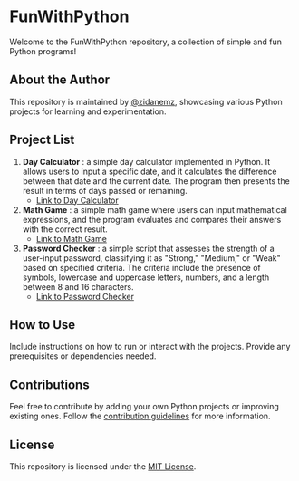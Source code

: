 

# FunWithPython

Welcome to the FunWithPython repository, a collection of simple and fun Python programs!

## About the Author
This repository is maintained by [@zidanemz](https://github.com/zidanemz), showcasing various Python projects for learning and experimentation.

## Project List

1. **Day Calculator** : a simple day calculator implemented in Python. It allows users to input a specific date, and it calculates the difference between that date and the current date. The program then presents the result in terms of days passed or remaining.
   - [Link to Day Calculator](src/day-calculator)
2. **Math Game** :  a simple math game where users can input mathematical expressions, and the program evaluates and compares their answers with the correct result.
   - [Link to Math Game](src/math-game)
3. **Password Checker** : a simple script that assesses the strength of a user-input password, classifying it as "Strong," "Medium," or "Weak" based on specified criteria. The criteria include the presence of symbols, lowercase and uppercase letters, numbers, and a length between 8 and 16 characters.
   - [Link to Password Checker](src/password-checker)

## How to Use
Include instructions on how to run or interact with the projects. Provide any prerequisites or dependencies needed.

## Contributions
Feel free to contribute by adding your own Python projects or improving existing ones. Follow the [contribution guidelines](CONTRIBUTING.md) for more information.

## License
This repository is licensed under the [MIT License](LICENSE).
